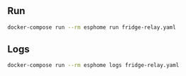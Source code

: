 #

## Run
```bash
docker-compose run --rm esphome run fridge-relay.yaml
```

## Logs
```bash
docker-compose run --rm esphome logs fridge-relay.yaml
```
